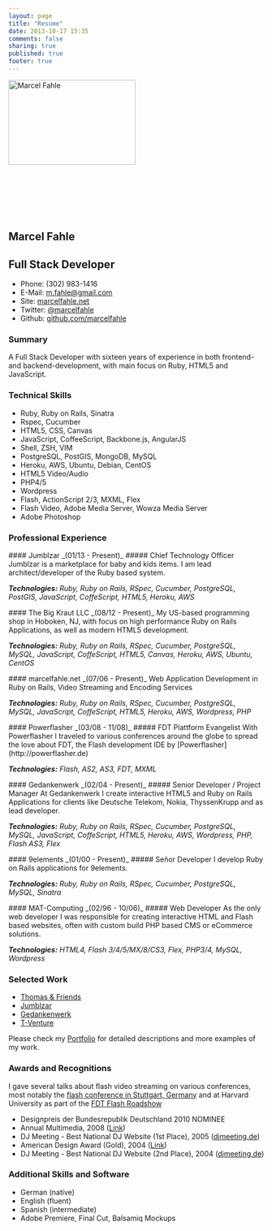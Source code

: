 ```yaml
---
layout: page
title: "Resume"
date: 2013-10-17 15:35
comments: false
sharing: true
published: true
footer: true
---
```

<section class="contact-details">
<div itemscope itemtype="http://schema.org/Person">
<img src="/media/images/profile_pic2.jpg" class="contact_photo" itemprop="image" width="250" height="167" alt="Marcel Fahle"
style="margin-bottom: 100px;"/>

  <div class="contact_details">
  <h1><span itemprop="name">Marcel Fahle</span></h1>
  <h2><span itemprop="jobTitle">Full Stack Developer</span></h2>
    
  <ul class="contact_info">
  <li class="phone">Phone: <span itemprop="telephone">(302) 983-1416</span></li>
  <li class="email">E-Mail: <a href="mailto:m.fahle@gmail.com" itemprop="email">m.fahle@gmail.com</a></li>
  <li class="site_url">Site: <a rel="me" itemprop="url" href="http://marcelfahle.net" title="marcelfahle.net">marcelfahle.net</a></li>
  <li class="twitter">Twitter: <a rel="me" itemprop="url" href="http://twitter.com/marcelfahle" title="Follow Me on Twitter">@marcelfahle</a></li>
  <li class="github">Github: <a rel="me" itemprop="url" href="http://github.com/marcelfahle" title="Fork me on Github">github.com/marcelfahle</a></li>
  </ul>

</div>
</section>

<section class="resume-details">

### Summary
A Full Stack Developer with sixteen years of experience in both frontend- and backend-development,
with main focus on Ruby, HTML5 and JavaScript. 

### Technical Skills

* Ruby, Ruby on Rails, Sinatra
* Rspec, Cucumber
* HTML5, CSS, Canvas
* JavaScript, CoffeeScript, Backbone.js, AngularJS
* Shell, ZSH, VIM
* PostgreSQL, PostGIS, MongoDB, MySQL
* Heroku, AWS, Ubuntu, Debian, CentOS
* HTML5 Video/Audio
* PHP4/5
* Wordpress
* Flash, ActionScript 2/3, MXML, Flex
* Flash Video, Adobe Media Server, Wowza Media Server
* Adobe Photoshop



### Professional Experience

<div class="experience_item">
#### Jumblzar _(01/13 - Present)_
##### Chief Technology Officer
Jumblzar is a marketplace for baby and kids items. I am lead architect/developer of the 
Ruby based system.

_**Technologies:** Ruby, Ruby on Rails, RSpec, Cucumber, PostgreSQL, 
PostGIS, JavaScript, CoffeScript, HTML5, Heroku, AWS_
</div>

<div class="experience_item">
#### The Big Kraut LLC _(08/12 - Present)_
My US-based programming shop in Hoboken, NJ, with focus on high performance Ruby on Rails 
Applications, as well as modern HTML5 development.

_**Technologies:** Ruby, Ruby on Rails, RSpec, Cucumber, PostgreSQL, 
MySQL, JavaScript, CoffeScript, HTML5, Canvas, Heroku, AWS, Ubuntu, CentOS_
</div>

<div class="experience_item">
#### marcelfahle.net _(07/06 - Present)_
Web Application Development in Ruby on Rails, Video Streaming and Encoding Services

_**Technologies:** Ruby, Ruby on Rails, RSpec, Cucumber, PostgreSQL, 
MySQL, JavaScript, CoffeScript, HTML5, Heroku, AWS, Wordpress, PHP_
</div>

<div class="experience_item">
#### Powerflasher _(03/08 - 11/08)_
##### FDT Plattform Evangelist
With Powerflasher I traveled to various conferences around the globe to spread the 
love about FDT, the Flash development IDE by [Powerflasher](http://powerflasher.de)

_**Technologies:** Flash, AS2, AS3, FDT, MXML_
</div>

<div class="experience_item">
#### Gedankenwerk _(02/04 - Present)_
##### Senior Developer / Project Manager
At Gedankenwerk I create interactive HTML5 and Ruby on Rails Applications
for clients like Deutsche Telekom, Nokia, ThyssenKrupp and as lead developer.

_**Technologies:** Ruby, Ruby on Rails, RSpec, Cucumber, PostgreSQL, 
MySQL, JavaScript, CoffeScript, HTML5, Heroku, AWS, Wordpress, PHP,
Flash AS3, Flex_
</div>

<div class="experience_item">
#### 9elements _(01/00 - Present)_
##### Señor Developer
I develop Ruby on Rails applications for 9elements.

_**Technologies:** Ruby, Ruby on Rails, RSpec, Cucumber, PostgreSQL, 
MySQL, Sinatra_
</div>

<div class="experience_item">
#### MAT-Computing _(02/96 - 10/06)_
##### Web Developer
As the only web developer I was responsible for creating interactive 
HTML and Flash based websites, often with custom build PHP based CMS
or eCommerce solutions. 

_**Technologies:** HTML4, Flash 3/4/5/MX/8/CS3, Flex, PHP3/4, MySQL, 
Wordpress_
</div>




### Selected Work
* [Thomas & Friends](http://pbskids.org/thomasandfriends)
* [Jumblzar](http://jumblzar.com)
* [Gedankenwerk](http://gedankenwerk.com)
* [T-Venture](http://t-venture.com)

Please check my [Portfolio](/portfolio) for detailed descriptions and 
more examples of my work.

### Awards and Recognitions
I gave several talks about flash video streaming on various conferences, most notably 
the [flash conference in Stuttgart, Germany](http://www.flashmuseum.org/flashconference/2006/info/pictures06.html) 
and at Harvard University as part of the [FDT Flash Roadshow](http://www.bit-101.com/blog/?p=1569)

* Designpreis der Bundesrepublik Deutschland 2010 NOMINEE
* Annual Multimedia, 2008 ([Link]( http://www.annual-multimedia.de/annual_multimedia_2008/buch_highlights))
* DJ Meeting - Best National DJ Website (1st Place), 2005 ([djmeeting.de]( http://www.djmeeting.de/))
* American Design Award (Gold), 2004 ([Link]( http://www.americandesignawards.com/winner-05-2004.html))
* DJ Meeting - Best National DJ Website (2nd Place), 2004 ([djmeeting.de]( http://www.djmeeting.de/))

### Additional Skills and Software
* German (native)
* English (fluent)
* Spanish (intermediate)
* Adobe Premiere, Final Cut, Balsamiq Mockups

</section>
